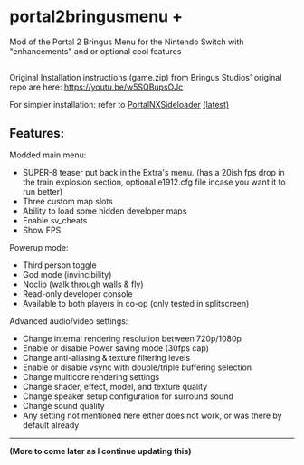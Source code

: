 # portal2bringusmenu +
Mod of the Portal 2 Bringus Menu for the Nintendo Switch with "enhancements" and or optional cool features

##
Original Installation instructions (game.zip) from Bringus Studios' original repo are here: https://youtu.be/w5SQBupsOJc

For simpler installation: refer to [PortalNXSideloader](https://github.com/masagrator/PortalNXSideLoader) [(latest)](https://github.com/masagrator/PortalNXSideLoader/releases/latest)

## Features:

Modded main menu:
- SUPER-8 teaser put back in the Extra's menu. (has a 20ish fps drop in the train explosion section, optional e1912.cfg file incase you want it to run better)
- Three custom map slots
- Ability to load some hidden developer maps
- Enable sv_cheats
- Show FPS

Powerup mode:
- Third person toggle
- God mode (invincibility)
- Noclip (walk through walls & fly)
- Read-only developer console
- Available to both players in co-op (only tested in splitscreen)

Advanced audio/video settings:
- Change internal rendering resolution between 720p/1080p
- Enable or disable Power saving mode (30fps cap)
- Change anti-aliasing & texture filtering levels
- Enable or disable vsync with double/triple buffering selection
- Change multicore rendering settings
- Change shader, effect, model, and texture quality
- Change speaker setup configuration for surround sound
- Change sound quality
- Any setting not mentioned here either does not work, or was there by default already

____
**(More to come later as I continue updating this)**
